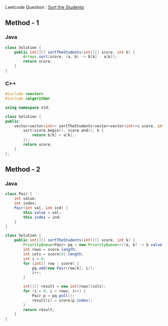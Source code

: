 Leetcode Question : [Sort the Students](https://leetcode.com/problems/sort-the-students-by-their-kth-score/)
## Method - 1
### Java
```java
class Solution {
    public int[][] sortTheStudents(int[][] score, int k) {
        Arrays.sort(score, (a, b) -> b[k] - a[k]);
        return score;
    }
}
```
### C++
```cpp
#include <vector>
#include <algorithm>

using namespace std;

class Solution {
public:
    vector<vector<int>> sortTheStudents(vector<vector<int>>& score, int k) {
        sort(score.begin(), score.end(), k {
            return b[k] < a[k];
        });
        return score;
    }
};
```

## Method - 2
### Java
```java
class Pair {
    int value;
    int index;
    Pair(int val, int ind) {
        this.value = val;
        this.index = ind;
    }
}

class Solution {
    public int[][] sortTheStudents(int[][] score, int k) {
        PriorityQueue<Pair> pq = new PriorityQueue<>((a, b) -> b.value - a.value);
        int rows = score.length;
        int cols = score[0].length;
        int i = 0;
        for (int[] row : score) {
            pq.add(new Pair(row[k], i));
            i++;
        }

        int[][] result = new int[rows][cols];
        for (i = 0; i < rows; i++) {
            Pair p = pq.poll();
            result[i] = score[p.index];
        }
        return result;
    }
}
```
